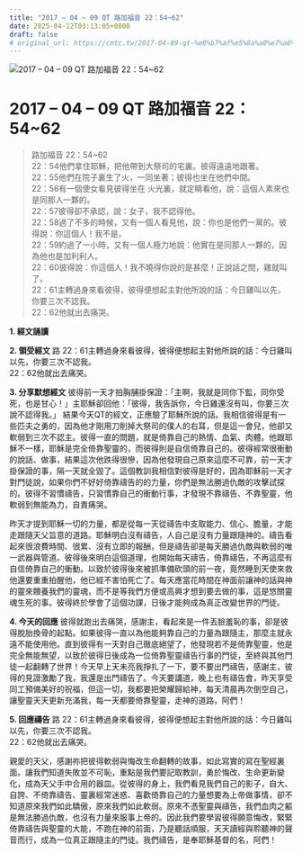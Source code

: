 ```yaml
---
title: "2017 – 04 – 09 QT 路加福音 22：54~62"
date: 2025-04-12T03:13:05+0800
draft: false
# original_url: https://cmtc.tw/2017-04-09-qt-%e8%b7%af%e5%8a%a0%e7%a6%8f%e9%9f%b3-22%ef%bc%9a5462
---
```


![2017 – 04 – 09 QT 路加福音 22：54\~62](/images/qt.jpg   "2017 – 04 – 09 QT 路加福音 22：54\~62")

# 2017 – 04 – 09 QT 路加福音 22：54\~62

> 路加福音 22：54\~62  
> 22：54他們拿住耶穌，把他帶到大祭司的宅裏。彼得遠遠地跟著。  
> 22：55他們在院子裏生了火，一同坐著；彼得也坐在他們中間。  
> 22：56有一個使女看見彼得坐在 火光裏，就定睛看他，說：這個人素來也是同那人一夥的。  
> 22：57彼得卻不承認，說：女子，我不認得他。  
> 22：58過了不多的時候，又有一個人看見他，說：你也是他們一黨的。彼得說：你這個人！我不是。  
> 22：59約過了一小時，又有一個人極力地說：他實在是同那人一夥的，因為他也是加利利人。  
> 22：60彼得說：你這個人！我不曉得你說的是甚麼！正說話之間，雞就叫了。  
> 22：61主轉過身來看彼得，彼得便想起主對他所說的話：今日雞叫以先，你要三次不認我。  
> 22：62他就出去痛哭。

**1. 經文誦讀**

**2. 領受經文**
路 22：61主轉過身來看彼得，彼得便想起主對他所說的話：今日雞叫以先，你要三次不認我。  
22：62他就出去痛哭。

**3. 分享默想經文**
彼得前一天才拍胸脯掛保證：「主啊，我就是同你下監，同你受死，也是甘心！」主耶穌卻回他：「彼得，我告訴你，今日雞還沒有叫，你要三次說不認得我。」 結果今天QT的經文，正應驗了耶穌所說的話。我相信彼得是有一些匹夫之勇的，因為他才剛用刀削掉大祭司的僕人的右耳，但是這一會兒，他卻又軟弱到三次不認主。彼得一直的問題，就是倚靠自己的熱情、血氣、肉體。他跟耶穌不一樣，耶穌是完全倚靠聖靈的，而彼得則是自信倚靠自己的。彼得經常很衝動的說話、做事，結果這次他跌得很慘，因為他發現自己原來這麼不可靠，前一天才掛保證的事，隔一天就全毀了。這個教訓我相信對彼得是好的，因為耶穌前一天才對門徒說，如果你們不好好倚靠禱告的的力量，你們是無法勝過仇敵的攻擊試探的。彼得不習慣禱告，只習慣靠自己的衝動行事，才發現不靠禱告、不靠聖靈，他軟弱到無能為力，自責痛哭。

昨天才提到耶穌一切的力量，都是從每一天從禱告中支取能力、信心、膽量，才能走跟隨天父旨意的道路。耶穌明白沒有禱告，人自己是沒有力量跟隨神的。禱告看起來很浪費時間、很累、沒有立即的報酬，但是禱告卻是每天勝過仇敵與軟弱的唯一武器與管道。彼得後來明白這個道理，也開始每天禱告，倚靠禱告，不再這麼有自信倚靠自己的衝動。以致於彼得後來被抓準備砍頭的前一夜，竟然睡到天使來救他還要重重拍醒他，他已經不害怕死亡了。每天應當花時間在神面前讓神的話與神的靈來餵養我們的靈魂，而不是等我們方便或高興才想到要去做的事，這是悠關靈魂生死的事。彼得終於學會了這個功課，日後才能夠成為真正改變世界的門徒。

**4. 今天的回應**
彼得就跑出去痛哭，感謝主，看起來是一件丟臉羞恥的事，卻是彼得脫胎換骨的起點。如果彼得一直以為他能夠靠自己的力量為跟隨主，那麼主就永遠不能使用他。直到彼得有一天對自己徹底絕望了，他發現若不是倚靠聖靈，他是完全無能無望，以致於彼得日後成為一位倚靠聖靈禱告行事的門徒，至終與其他門徒一起翻轉了世界！今天早上天未亮我掙扎了一下，要不要出門禱告，感謝主，彼得的見證激勵了我，我還是出門禱告了。今天要講道，晚上也有禱告會，昨天享受同工預備美好的祝福，但這一切，我都要把榮耀歸給神，每天清晨再次倒空自己，讓聖靈天天更新充滿我，每一天都要倚靠聖靈，走神的道路，阿們！

**5. 回應禱告**
路 22：61主轉過身來看彼得，彼得便想起主對他所說的話：今日雞叫以先，你要三次不認我。  
22：62他就出去痛哭。

親愛的天父，感謝祢把彼得軟弱與悔改生命翻轉的故事，如此寫實的寫在聖經裏面。讓我們知道失敗並不可恥，重點是我們要記取教訓，勇於悔改、生命更新變化，成為天父手中合用的器皿。從彼得的身上，我們看見我們自己的影子，自大、自誇、不倚靠禱告、靈裏經常迷惑、喜歡倚靠自己的力量想要為上帝做事情，卻不知道原來我們如此驕傲，原來我們如此軟弱。原來不憑聖靈與禱告，我們血肉之軀是無法勝過仇敵，也沒有力量來服事上帝的。因此我們要學習彼得願意悔改，緊緊倚靠禱告與聖靈的大能，不跑在神的前面，乃是聽話順服，天天讀經與聆聽神的聲音而行，成為一位真正跟隨主的門徒。我們禱告，是奉耶穌基督的名，阿們！
